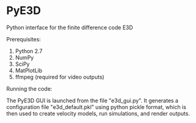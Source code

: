 PyE3D
=====

Python interface for the finite difference code E3D


Prerequisites:
1) Python 2.7
2) NumPy
3) SciPy
4) MatPlotLib
5) ffmpeg (required for video outputs)


Running the code:

The PyE3D GUI is launched from the file "e3d_gui.py".  It generates a configuration file "e3d_default.pkl" using
python pickle format, which is then used to create velocity models, run simulations, and render outputs.
